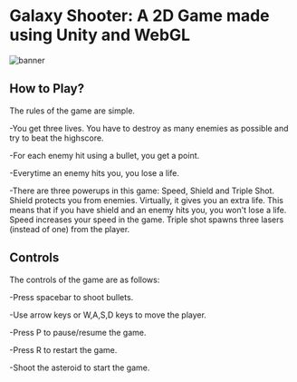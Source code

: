 # Galaxy Shooter: A 2D Game made using Unity and WebGL

![banner](https://raw.githubusercontent.com/lightlessdays/img/main/galaxyshooter2d/Your%20paragraph%20text.png)


## How to Play?

The rules of the game are simple.

-You get three lives. You have to destroy as many enemies as possible and try to beat the highscore.

-For each enemy hit using a bullet, you get a point.

-Everytime an enemy hits you, you lose a life.

-There are three powerups in this game: Speed, Shield and Triple Shot. Shield protects you from enemies. Virtually, it gives you an extra life. This means that if you have shield and an enemy hits you, you won't lose a life. Speed increases your speed in the game. Triple shot spawns three lasers (instead of one) from the player.

## Controls

The controls of the game are as follows:

-Press spacebar to shoot bullets.

-Use arrow keys or W,A,S,D keys to move the player.

-Press P to pause/resume the game.

-Press R to restart the game.

-Shoot the asteroid to start the game.
